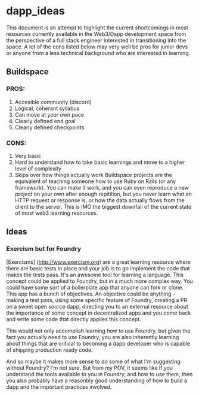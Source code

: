# dapp_ideas

This document is an attempt to highlight the current shortcomings in most resources currently available in the Web3/Dapp development space from
the perspective of a full stack engineer interested in transitioning into the space. A lot of the cons listed below may very well be pros for junior devs
or anyone from a less technical background who are interested in learning.


## Buildspace

### PROS:
1. Accesible community (discord)
2. Logical, coherant syllabus
3. Can move at your own pace
4. Clearly defined end goal 
5. Clearly defined checkpoints

### CONS:
1. Very basic
2. Hard to understand how to take basic learnings and move to a higher level of        complexity
3. Skips over how things actually work
   Buildspace projects are the equivalent of teaching someone how to use Ruby on Rails (or any framework).
    You can make it work, and you can even reproduce a new project on your own after enough repitition,
    but you never learn what an HTTP request or response is, or how the data actually flows 
    from the client to the server. This is IMO the biggest downfall of the current state of 
    most web3 learning resources. 


## Ideas

### Exercism but for Foundry
    
[Exercisms] (http://www.exercism.org) are a great learning resource where there are basic tests in place and your job is to 
go implement the code that makes the tests pass. It's an awesome tool for learning a language.
This concept could be applied to Foundry, but in a much more complex way. You could have some sort of a boilerplate
app that anyone can fork or clone. This app has a bunch of objectives. An objective could be anything - making a test pass,
using some specific feature of Foundry, creating a PR on a sweet open source dapp,
directing you to an external resource about the importance of some concept in decentralized apps 
and you come back and write some code that directly applies this concept.  

This would not only accomplish learning how to use Foundry, but given the fact you actually need to use Foundry, you are
also inherently learning about things that are critical to becoming a dapp developer who is capable of shipping production ready code.

And so maybe it makes more sense to do some of what I'm suggesting without Foundry? I'm not sure. But from my POV,
it seems like if you understand the tools available to you in Foundry, and how to use them, then you also probably have 
a reasonbly good understanding of how to build a dapp and the important practices involved. 
